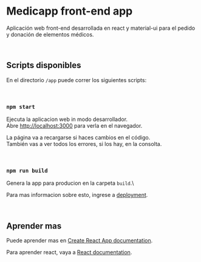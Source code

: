 # Medicapp front-end app

Aplicación web front-end desarrollada en react y material-ui para el pedido y donación de elementos médicos.

<br>

## Scripts disponibles

En el directorio `/app` puede correr los siguientes scripts:

<br>

### `npm start`

Ejecuta la aplicacion web in modo desarrollador.\
Abre [http://localhost:3000](http://localhost:3000) para verla en el navegador.

La página va a recargarse si haces cambios en el código.\
También vas a ver todos los errores, si los hay, en la consolta.

<br>

### `npm run build`

Genera la app para producion en la carpeta `build`.\

Para mas informacion sobre esto, ingrese a [deployment](https://facebook.github.io/create-react-app/docs/deployment).

<br>

## Aprender mas

Puede aprender mas en [Create React App documentation](https://facebook.github.io/create-react-app/docs/getting-started).

Para aprender react, vaya a [React documentation](https://reactjs.org/).

